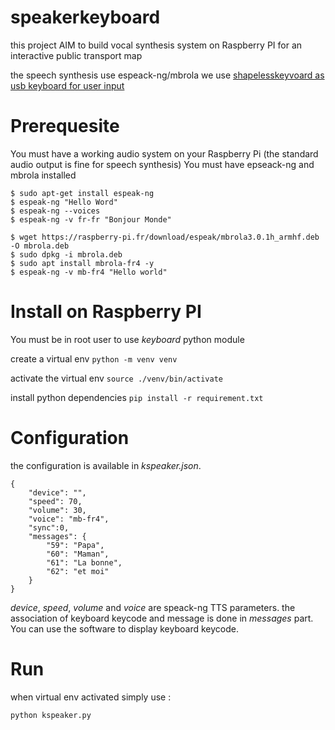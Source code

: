 # speakerkeyboard

this project AIM to build vocal synthesis system on Raspberry PI for an interactive public transport map

the speech synthesis use espeack-ng/mbrola
we use [shapelesskeyvoard as usb keyboard for user input](https://github.com/crocsg/shapeless_rp2040_40keys)

# Prerequesite

You must have a working audio system on your Raspberry Pi (the standard audio output is fine for speech synthesis)
You must have epseack-ng and mbrola installed 
```
$ sudo apt-get install espeak-ng
$ espeak-ng "Hello Word"
$ espeak-ng --voices
$ espeak-ng -v fr-fr "Bonjour Monde"
```

```
$ wget https://raspberry-pi.fr/download/espeak/mbrola3.0.1h_armhf.deb -O mbrola.deb
$ sudo dpkg -i mbrola.deb
$ sudo apt install mbrola-fr4 -y
$ espeak-ng -v mb-fr4 "Hello world"
```

# Install on Raspberry PI

You must be in root user to use *keyboard* python module

create a virtual env
```python -m venv venv```

activate the virtual env
```source ./venv/bin/activate```

install python dependencies
```pip install -r requirement.txt```

# Configuration
the configuration is available in *kspeaker.json*.
```
{
    "device": "",
    "speed": 70,
    "volume": 30,
    "voice": "mb-fr4",
    "sync":0,
    "messages": {
        "59": "Papa",
        "60": "Maman",
        "61": "La bonne",
        "62": "et moi"
    }
}
```
*device*, *speed*, *volume* and *voice* are speack-ng TTS parameters.
the association of keyboard keycode and message is done in *messages* part. You can use the software to display keyboard keycode.

# Run

when virtual env activated simply use :
```
python kspeaker.py
```

